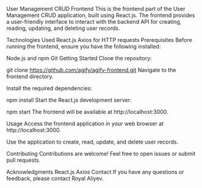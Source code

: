 User Management CRUD Frontend
This is the frontend part of the User Management CRUD application, built using React.js. The frontend provides a user-friendly interface to interact with the backend API for creating, reading, updating, and deleting user records.

Technologies Used
React.js
Axios for HTTP requests
Prerequisites
Before running the frontend, ensure you have the following installed:

Node.js and npm
Git
Getting Started
Clone the repository:

git clone https://github.com/agify/agify-frontend.git
Navigate to the frontend directory.

Install the required dependencies:

npm install
Start the React.js development server:

npm start
The frontend will be available at http://localhost:3000.

Usage
Access the frontend application in your web browser at http://localhost:3000.

Use the application to create, read, update, and delete user records.

Contributing
Contributions are welcome! Feel free to open issues or submit pull requests.

Acknowledgments
React.js
Axios
Contact
If you have any questions or feedback, please contact Royal Aliyev.
